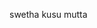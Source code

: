 <!doctype html>
<html>
  <head>
    <title>swetha naye</title>
    <head>
     <body>
       <p>swetha kusu mutta</p>
       <body>
      </html>
